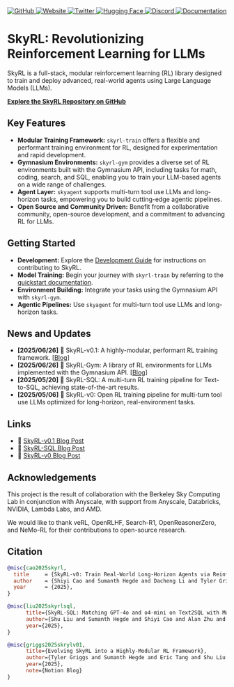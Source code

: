 <div align="center">
  <a href="https://github.com/NovaSky-AI/SkyRL">
    <img src="https://img.shields.io/badge/SkyRL-000000?style=for-the-badge&logo=github&logoColor=000&logoColor=white" alt="GitHub"/>
  </a>
  <a href="https://novasky-ai.github.io/">
    <img src="https://img.shields.io/badge/-Visit%20Website-5865F2?style=for-the-badge" alt="Website"/>
  </a>
  <a href="https://x.com/NovaSkyAI">
    <img src="https://img.shields.io/badge/NovaSky-white?style=for-the-badge&logo=X&logoColor=000&color=000&labelColor=white" alt="Twitter"/>
  </a>
  <a href="https://huggingface.co/NovaSky-AI">
    <img src="https://img.shields.io/badge/NovaSky-fcd022?style=for-the-badge&logo=huggingface&logoColor=000&labelColor" alt="Hugging Face"/>
  </a>
  <a href="https://discord.gg/cJF2JUaaAN">
    <img src="https://img.shields.io/badge/NovaSky-5865F2?style=for-the-badge&logo=discord&logoColor=white" alt="Discord"/>
  </a>
  <a href="https://skyrl.readthedocs.io/en/latest/">
    <img src="https://img.shields.io/badge/Documentation-blue?style=for-the-badge&logo=readthedocs&logoColor=white" alt="Documentation"/>
  </a>
</div>

# SkyRL: Revolutionizing Reinforcement Learning for LLMs

SkyRL is a full-stack, modular reinforcement learning (RL) library designed to train and deploy advanced, real-world agents using Large Language Models (LLMs).

**[Explore the SkyRL Repository on GitHub](https://github.com/NovaSky-AI/SkyRL)**

## Key Features

*   **Modular Training Framework:** `skyrl-train` offers a flexible and performant training environment for RL, designed for experimentation and rapid development.
*   **Gymnasium Environments:**  `skyrl-gym` provides a diverse set of RL environments built with the Gymnasium API, including tasks for math, coding, search, and SQL, enabling you to train your LLM-based agents on a wide range of challenges.
*   **Agent Layer:** `skyagent` supports multi-turn tool use LLMs and long-horizon tasks, empowering you to build cutting-edge agentic pipelines.
*   **Open Source and Community Driven:**  Benefit from a collaborative community, open-source development, and a commitment to advancing RL for LLMs.

## Getting Started

*   **Development:** Explore the [Development Guide](https://skyrl.readthedocs.io/en/latest/getting-started/development.html) for instructions on contributing to SkyRL.
*   **Model Training:** Begin your journey with `skyrl-train` by referring to the [quickstart documentation](https://skyrl.readthedocs.io/en/latest/index.html).
*   **Environment Building:** Integrate your tasks using the Gymnasium API with `skyrl-gym`.
*   **Agentic Pipelines:** Use `skyagent` for multi-turn tool use LLMs and long-horizon tasks.

## News and Updates

*   **[2025/06/26]** 🎉 SkyRL-v0.1: A highly-modular, performant RL training framework. [[Blog](https://novasky-ai.notion.site/skyrl-v01)]
*   **[2025/06/26]** 🎉 SkyRL-Gym: A library of RL environments for LLMs implemented with the Gymnasium API. [[Blog](https://novasky-ai.notion.site/skyrl-v01)]
*   **[2025/05/20]** 🎉 SkyRL-SQL: A multi-turn RL training pipeline for Text-to-SQL, achieving state-of-the-art results.
*   **[2025/05/06]** 🎉 SkyRL-v0: Open RL training pipeline for multi-turn tool use LLMs optimized for long-horizon, real-environment tasks.

## Links

*   📜 [SkyRL-v0.1 Blog Post](https://novasky-ai.notion.site/skyrl-v01)
*   📜 [SkyRL-SQL Blog Post](https://novasky-ai.notion.site/skyrl-sql)
*   📜 [SkyRL-v0 Blog Post](https://novasky-ai.notion.site/skyrl-v0)

## Acknowledgements

This project is the result of collaboration with the Berkeley Sky Computing Lab in conjunction with Anyscale, with support from Anyscale, Databricks, NVIDIA, Lambda Labs, and AMD.

We would like to thank veRL, OpenRLHF, Search-R1, OpenReasonerZero, and NeMo-RL for their contributions to open-source research.

## Citation

```bibtex
@misc{cao2025skyrl,
  title     = {SkyRL-v0: Train Real-World Long-Horizon Agents via Reinforcement Learning},
  author    = {Shiyi Cao and Sumanth Hegde and Dacheng Li and Tyler Griggs and Shu Liu and Eric Tang and Jiayi Pan and Xingyao Wang and Akshay Malik and Graham Neubig and Kourosh Hakhamaneshi and Richard Liaw and Philipp Moritz and Matei Zaharia and Joseph E. Gonzalez and Ion Stoica},
  year      = {2025},
}
```

```bibtex
@misc{liu2025skyrlsql,
      title={SkyRL-SQL: Matching GPT-4o and o4-mini on Text2SQL with Multi-Turn RL},
      author={Shu Liu and Sumanth Hegde and Shiyi Cao and Alan Zhu and Dacheng Li and Tyler Griggs and Eric Tang and Akshay Malik and Kourosh Hakhamaneshi and Richard Liaw and Philipp Moritz and Matei Zaharia and Joseph E. Gonzalez and Ion Stoica},
      year={2025},
}
```

```bibtex
@misc{griggs2025skrylv01,
      title={Evolving SkyRL into a Highly-Modular RL Framework},
      author={Tyler Griggs and Sumanth Hegde and Eric Tang and Shu Liu and Shiyi Cao and Dacheng Li and Charlie Ruan and Philipp Moritz and Kourosh Hakhamaneshi and Richard Liaw and Akshay Malik and Matei Zaharia and Joseph E. Gonzalez and Ion Stoica},
      year={2025},
      note={Notion Blog}
}
```